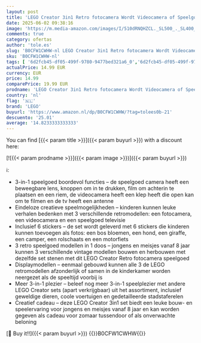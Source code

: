 ```yaml
---
layout: post
title: 'LEGO Creator 3in1 Retro fotocamera Wordt Videocamera of Speelgoed Televisie  Modellen voor Kinderen  Creatief Cadeau voor Jongens en Meisjes vanaf 8 jaar 31147'
date: 2025-06-02 09:38:16
image: 'https://m.media-amazon.com/images/I/510dRNQHZCL._SL500_._SL400_.jpg'
comments: true
category: ofertas
author: 'tole.es'
slug: 'B0CFW1CWHW-nl LEGO Creator 3in1 Retro fotocamera Wordt Videocamera of...'
sku: 'B0CFW1CWHW-nl'
tags: [ '6d2fcb45-df05-499f-9780-9477bed321a6_0','6d2fcb45-df05-499f-9780-9477bed321a6_501','Arborist Merchandising Root','Bouw- & constructiespeelgoed','Educatief speelgoed','Montessori','Self Service','Special Features Stores','Speelgoed & spellen','Speelgoedbouwsets','lego','🇳🇱', ]
actualPrice: 14.99 EUR
currency: EUR
price: 14.99
comparePrice: 19.99 EUR
prodname: 'LEGO Creator 3in1 Retro fotocamera Wordt Videocamera of Speelgoed Televisie  Modellen voor Kinderen  Creatief Cadeau voor Jongens en Meisjes vanaf 8 jaar 31147'
country: 'nl'
flag: '🇳🇱'
brand: 'LEGO'
buyurl: 'https://www.amazon.nl/dp/B0CFW1CWHW/?tag=tolees0b-21'
descuento: '25.01'
average: '14.8233333333333'
---
```


You can find [{{< param title >}}]({{< param buyurl >}}) with a discount here:

[![{{< param prodname >}}]({{< param image >}})]({{< param buyurl >}})

ℹ️:

- 3-in-1 speelgoed boordevol functies – de speelgoed camera heeft een beweegbare lens, knoppen om in te drukken, film om achterin te plaatsen en een riem, de videocamera heeft een klep heeft die open kan om te filmen en de tv heeft een antenne
- Eindeloze creatieve speelmogelijkheden – kinderen kunnen leuke verhalen bedenken met 3 verschillende retromodellen: een fotocamera, een videocamera en een speelgoed televisie
- Inclusief 6 stickers – de set wordt geleverd met 6 stickers die kinderen kunnen toevoegen als fotos: een bos bloemen, een hond, een giraffe, een camper, een rolschaats en een motorfiets
- 3 retro speelgoed modellen in 1 doos – jongens en meisjes vanaf 8 jaar kunnen 3 verschillende vintage modellen bouwen en herbouwen met dezelfde set stenen met dit LEGO Creator Retro fotocamera speelgoed
- Displaymodellen – eenmaal gebouwd kunnen alle 3 de LEGO retromodellen afzonderlijk of samen in de kinderkamer worden neergezet als de speeltijd voorbij is
- Meer 3-in-1 plezier – beleef nog meer 3-in-1 speelplezier met andere LEGO Creator sets (apart verkrijgbaar) uit het assortiment, inclusief geweldige dieren, coole voertuigen en gedetailleerde stadstaferelen
- Creatief cadeau – deze LEGO Creator 3in1 set biedt een leuke bouw- en speelervaring voor jongens en meisjes vanaf 8 jaar en kan worden gegeven als cadeau voor zomaar tussendoor of als onverwachte beloning

[🛒 Buy it!!]({{< param buyurl >}})
{{<world>}}B0CFW1CWHW{{</world>}}
